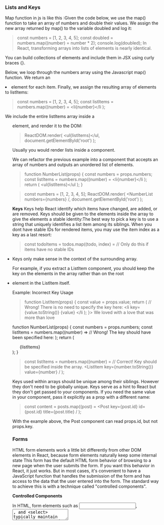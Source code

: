 ### Lists and Keys

Map function in js is like this :Given the code below, we use the map() function to take an array of numbers and double their values. We assign the new array returned by map() to the variable doubled and log it:

> const numbers = [1, 2, 3, 4, 5];
const doubled = numbers.map((number) = number * 2);
console.log(doubled);
In React, transforming arrays into lists of elements is nearly identical.

You can build collections of elements and include them in JSX using curly braces {}.

Below, we loop through the numbers array using the Javascript map() function. We return an <li> element for each item. Finally, we assign the resulting array of elements to listItems:

> const numbers = [1, 2, 3, 4, 5];
const listItems = numbers.map((number) =
  <li{number}</li
);

We include the entire listItems array inside a <ul> element, and render it to the DOM:

> ReactDOM.render(
  <ul{listItems}</ul,
  document.getElementById('root')
);

Usually you would render lists inside a component.

We can refactor the previous example into a component that accepts an array of numbers and outputs an unordered list of elements.

> function NumberList(props) {
  const numbers = props.numbers;
  const listItems = numbers.map((number) =
    <li{number}</li
  );
  return (
    <ul{listItems}</ul
  );
}

> const numbers = [1, 2, 3, 4, 5];
ReactDOM.render(
  <NumberList numbers={numbers} /,
  document.getElementById('root')
);


**Keys**
Keys help React identify which items have changed, are added, or are removed. Keys should be given to the elements inside the array to give the elements a stable identity:The best way to pick a key is to use a string that uniquely identifies a list item among its siblings. When you dont have stable IDs for rendered items, you may use the item index as a key as a last resort:

> const todoItems = todos.map((todo, index) =
  // Only do this if items have no stable IDs
  <li key={index}
    {todo.text}
  </li
);

Keys only make sense in the context of the surrounding array.

For example, if you extract a ListItem component, you should keep the key on the <ListItem /> elements in the array rather than on the root <li> element in the ListItem itself.

Example: Incorrect Key Usage

> function ListItem(props) {
  const value = props.value;
  return (
    // Wrong! There is no need to specify the key here:
    <li key={value.toString()}
      {value}
    </li
  );
}> We loved with a love that was more than love



function NumberList(props) {
  const numbers = props.numbers;
  const listItems = numbers.map((number) =>
    // Wrong! The key should have been specified here:
    <ListItem value={number} />
  );
  return (
    <ul>
      {listItems}
    </ul>
  );
}


> const listItems = numbers.map((number) =
    // Correct! Key should be specified inside the array.
    <ListItem key={number.toString()}
              value={number} /
  );
  
Keys used within arrays should be unique among their siblings. However they don't need to be globally unique. Keys serve as a hint to React but they don't get passed to your components. If you need the same value in your component, pass it explicitly as a prop with a different name:

> const content = posts.map((post) =
  <Post
    key={post.id}
    id={post.id}
    title={post.title} /
);

With the example above, the Post component can read props.id, but not props.key.

### Forms
HTML form elements work a little bit differently from other DOM elements in React, because form elements naturally keep some internal state
This form has the default HTML form behavior of browsing to a new page when the user submits the form. If you want this behavior in React, it just works. But in most cases, it's convenient to have a JavaScript function that handles the submission of the form and has access to the data that the user entered into the form. The standard way to achieve this is with a technique called "controlled components".

**Controlled Components**

In HTML, form elements such as <input>, <textarea>, and <select> typically maintain their own state and update it based on user input. In React, mutable state is typically kept in the state property of components, and only updated with setState().

We can combine the two by making the React state be the "single source of truth". Then the React component that renders a form also controls what happens in that form on subsequent user input. An input form element whose value is controlled by React in this way is called a "controlled component".
